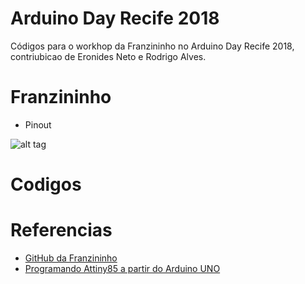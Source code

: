 # Arduino Day Recife 2018

Códigos para o workhop da Franzininho no Arduino Day Recife 2018, contriubicao de Eronides Neto e Rodrigo Alves.

# Franzininho

- Pinout

![alt tag](https://www.embarcados.com.br/wp-content/uploads/2017/03/pinagem_franzininho_verde.jpg)

# Codigos

# Referencias

- [GitHub da Franzininho](https://github.com/Franzininho/franzininho-diy-board)
- [Programando Attiny85 a partir do Arduino UNO](https://br-arduino.org/2015/01/programar-o-attiny85-com-arduino-como-funciona.html)
